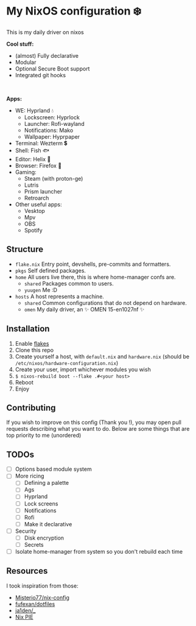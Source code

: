 # My NixOS configuration ❄️
This is my daily driver on nixos

**Cool stuff:**
- (almost) Fully declarative
- Modular
- Optional Secure Boot support
- Integrated git hooks
<br>

**Apps:**
- WE: Hyprland 💧
  - Lockscreen: Hyprlock
  - Launcher: Rofi-wayland
  - Notifications: Mako
  - Wallpaper: Hyprpaper
- Terminal: Wezterm 💲
- Shell: Fish 🐟
- Editor: Helix 🧬
- Browser: Firefox 🦊
- Gaming:
  - Steam (with proton-ge)
  - Lutris
  - Prism launcher
  - Retroarch
- Other useful apps:
  - Vesktop
  - Mpv
  - OBS
  - Spotify

## Structure
- `flake.nix` Entry point, devshells, pre-commits and formatters.
- `pkgs` Self defined packages.
- `home` All users live there, this is where home-manager confs are.
  - `shared` Packages common to users.
  - `yuugen` Me :D
- `hosts` A host represents a machine.
  - `shared` Common configurations that do not depend on hardware.
  - `omen` My daily driver, an :sparkles: OMEN 15-en1027nf :sparkles:

## Installation
1) Enable [flakes](https://wiki.nixos.org/wiki/Flakes)
2) Clone this repo
3) Create yourself a host, with `default.nix` and `hardware.nix` (should be `/etc/nixos/hardware-configuration.nix`)
4) Create your user, import whichever modules you wish
5) `$ nixos-rebuild boot --flake .#<your host>`
6) Reboot
7) Enjoy

## Contributing
If you wish to improve on this config (Thank you !), you may open pull requests describing what you want to do.
Below are some things that are top priority to me (unordered)

## TODOs
- [ ] Options based module system
- [ ] More ricing
  - [ ] Defining a palette
  - [ ] Ags
  - [ ] Hyprland
  - [ ] Lock screens
  - [ ] Notifications
  - [ ] Rofi
  - [ ] Make it declarative
- [ ] Security
  - [ ] Disk encryption
  - [ ] Secrets
- [ ] Isolate home-manager from system so you don't rebuild each time

## Resources
I took inspiration from those:
- [Misterio77/nix-config](https://github.com/Misterio77/nix-config/)
- [fufexan/dotfiles](https://github.com/fufexan/dotfiles)
- [ja1den/_](https://gitlab.com/ja1den/_)
- [Nix PIE](https://gitlab.cri.epita.fr/cri/infrastructure/nixpie)
